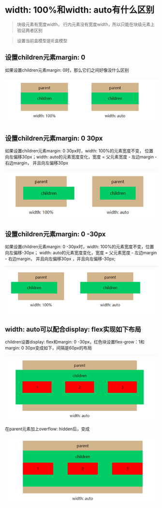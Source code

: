 # width: 100%和width: auto有什么区别

> 块级元素有宽度width， 行内元素没有宽度width，所以只能在块级元素上验证两者区别

> 设置当前盒模型是IE盒模型

## 设置children元素margin: 0

如果设置children元素margin: 0时，那么它们之间好像没什么区别

![](img/1.jpg)

## 设置children元素margin: 0 30px

如果设置children元素margin: 0 30px时，width: 100%的元素宽度不变，
位置向左偏移30px；width: auto的元素宽度变化，宽度 = 父元素宽度 - 左边margin - 右边margin，
并且向左偏移30px 

![](img/2.jpg)

## 设置children元素margin: 0 -30px

如果设置children元素margin: 0 -30px时，width: 100%的元素宽度不变，位置向左偏移-30px；
width: auto的元素宽度变化，宽度 = 父元素宽度 - 左边margin - 右边margin，
并且向左偏移30px ，并且向左偏移-30px;

![](img/3.jpg)

## width: auto可以配合display: flex实现如下布局

children设置display: flex和margin: 0 -30px，红色块设置flex-grow：1和margin: 0
 30px变成如下，间隔是60px的布局

![](img/4.jpg)

在parent元素加上overflow: hidden后，变成

![](img/5.jpg)

